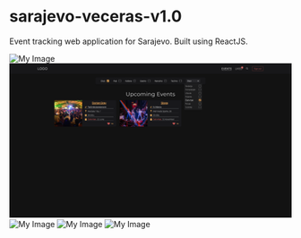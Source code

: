 # sarajevo-veceras-v1.0

Event tracking web application for Sarajevo. Built using ReactJS.

![My Image](images/localhost_3000_events.png)
![My Image](images/localhost_3000_events_filtered.png)
![My Image](images/localhost_3000_events(2).png)
![My Image](images/localhost_3000_events(3).png)
![My Image](images/localhost_3000_events(4).png)
